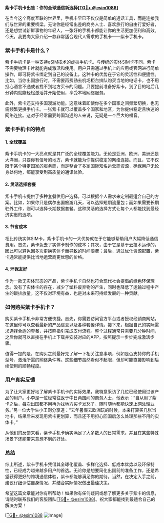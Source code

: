 **紫卡手机卡出售：你的全球通信新选择[[TG💪+ @esim1088](https://t.me/s/esim1088)]**

在当今这个高度互联的世界里，手机卡早已不仅仅是简单的通话工具，而是连接我们与世界的重要桥梁。无论你是经常出差的商务人士、喜欢旅行的自由行爱好者，还是想尝试新鲜事物的年轻人，一张好的手机卡都能让你的生活更加便利和高效。今天，我要向大家介绍一款非常适合现代人需求的手机卡——紫卡手机卡。

### 紫卡手机卡是什么？

紫卡手机卡是一种支持eSIM技术的虚拟手机卡。与传统的实体SIM卡不同，紫卡不需要物理卡片就能完成激活和使用。用户只需通过手机上的应用或官网进行简单操作，即可将紫卡绑定到自己的设备上。这种卡的优势在于它的灵活性和便捷性。比如，当你出国旅行时，不需要再费劲去机场柜台排队购买当地的电话卡，也不用担心语言不通或者找不到地方买卡的问题。只要提前准备好紫卡，到了目的地后几分钟内就能轻松激活并开始使用，享受本地网络服务。

此外，紫卡还支持多国漫游功能。这意味着即使你在多个国家之间频繁切换，也无需频繁更换手机卡。一张紫卡就可以覆盖多个国家和地区，为你提供稳定且快速的网络连接。这对于经常需要跨国沟通的人来说，无疑是一个巨大的福音。

### 紫卡手机卡的特点

#### 1. **全球覆盖**
紫卡手机卡的一大亮点就是其广泛的全球覆盖能力。无论是亚洲、欧洲、美洲还是大洋洲，只要你有信号的地方，紫卡就能为你提供稳定的网络连接。而且，它不仅限于某个特定国家的服务商，而是整合了多家国际知名运营商资源，确保用户无论身处何地，都能享受到高质量的通讯体验。

#### 2. **灵活选择套餐**
紫卡手机卡提供了多种套餐供用户选择，可以根据个人需求来定制最适合自己的方案。比如，如果你只是偶尔出国旅游几天，可以选择短期流量包；而如果需要长期驻外工作，则可以选择长期数据套餐。这种灵活的选择方式让每个人都能找到最经济实惠的选项。

#### 3. **节省成本**
相比传统实体SIM卡，紫卡手机卡的一大优势就在于它能够帮助用户大幅降低通信费用。首先，紫卡免去了实体卡制作的成本；其次，由于它是基于云技术运作的，因此可以避免因多次更换实体卡而导致的时间浪费；最后，通过优化资源配置，紫卡通常能提供比当地运营商更优惠的价格。

#### 4. **环保友好**
作为一款无实体形态的产品，紫卡手机卡自然也符合现代社会提倡的绿色环保理念。没有了实体卡的存在，减少了塑料废弃物的产生，同时也降低了运输过程中产生的碳排放量。这不仅对环境有益，也是对未来可持续发展的一种贡献。

### 如何购买紫卡手机卡？

购买紫卡手机卡非常方便快捷。首先，你需要访问官方平台或者授权经销商网站，在这里你可以查看最新的产品信息以及各种套餐详情。接下来，根据自己的实际需求选择合适的套餐，并按照指引完成支付流程。整个过程通常只需要几分钟时间，之后你就可以直接在手机上下载并安装对应的APP，按照提示一步步完成激活步骤。

值得一提的是，在购买之前最好先了解一下相关注意事项，例如是否支持你的手机型号、激活所需的网络条件等。这些细节虽然看似不起眼，但却可能直接影响到后续使用的顺畅程度。

### 用户真实反馈

为了让大家更好地了解紫卡手机卡的实际效果，我特意采访了几位已经使用过该产品的用户。小李是一位经常往返于中日两国间的商务人士，他表示：“自从用了紫卡之后，每次出国都不用再为找地方买卡发愁了，随时随地都能快速上网处理业务。”另一位大学生小王则分享道：“去年暑假去欧洲玩的时候，本来打算买几张当地卡，结果后来发现用紫卡更划算，而且还不用担心回国后怎么处理那些不用的实体卡。”

从他们的反馈来看，紫卡手机卡确实满足了大多数人的日常需求，并且在某些特殊场景下还能带来意想不到的好处。

### 总结

综上所述，紫卡手机卡凭借其全球化覆盖、多样化选择、低成本优势以及环保特性，已经成为越来越多用户的首选。无论你是想要简化出国前的准备工作，还是希望获得更好的跨境通信体验，紫卡都能够满足你的期待。当然，在决定入手之前，建议仔细评估自身情况，并结合实际情况做出最佳决策。

希望这篇文章能对你有所帮助！如果你有任何疑问或想了解更多关于紫卡的信息，请随时联系我们的客服团队[[TG💪+ @esim1088](https://t.me/s/esim1088)]。祝大家都能找到最适合自己的解决方案！

[[TG💪+ @esim1088](https://t.me/s/esim1088) ![Image](https://i.postimg.cc/4NQfJmqS/Snipaste-2025-05-13-00-14-12.png)]